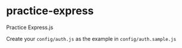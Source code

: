 # practice-express

Practice Express.js

Create your `config/auth.js` as the example in `config/auth.sample.js`
